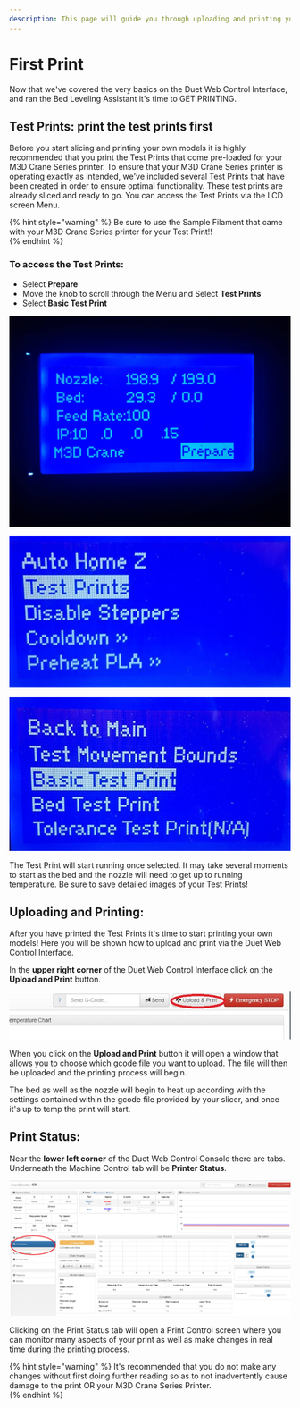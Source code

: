 ```yaml
---
description: This page will guide you through uploading and printing your first print.
---
```


# First Print

Now that we've covered the very basics on the Duet Web Control Interface, and ran the Bed Leveling Assistant it's time to GET PRINTING. 

## Test Prints: print the test prints first

Before you start slicing and printing your own models it is highly recommended that you print the Test Prints that come pre-loaded for your M3D Crane Series printer. To ensure that your M3D Crane Series printer is operating exactly as intended, we've included several Test Prints that have been created in order to ensure optimal functionality. These test prints are already sliced and ready to go. You can access the Test Prints via the LCD screen Menu.  

{% hint style="warning" %}
Be sure to use the Sample Filament that came with your M3D Crane Series printer for your Test Print!!  
{% endhint %}

### To access the Test Prints:

* Select **Prepare**
* Move the knob to scroll through the Menu and Select **Test Prints**
* Select **Basic Test Print**

![Select Prepare](../.gitbook/assets/menu2.jpg)

![Test Print](../.gitbook/assets/newtestprint2.jpg)

![Basic Test Print ](../.gitbook/assets/newtestprint.jpg)

The Test Print will start running once selected. It may take several moments to start as the bed and the nozzle will need to get up to running temperature. Be sure to save detailed images of your Test Prints! 

## Uploading and Printing:

After you have printed the Test Prints it's time to start printing your own models! Here you will be shown how to upload and print via the Duet Web Control Interface. 

In the **upper right corner** of the Duet Web Control Interface click on the **Upload and Print** button. 

![Upload and Print](../.gitbook/assets/duet2.jpg)

When you click on the **Upload and Print** button it will open a window that allows you to choose which gcode file you want to upload. The file will then be uploaded and the printing process will begin. 

The bed as well as the nozzle will begin to heat up according with the settings contained within the gcode file provided by your slicer, and once it's up to temp the print will start.  

## Print Status:

Near the **lower left corner** of the Duet Web Control Console there are tabs. Underneath the Machine Control tab will be **Printer Status**. 

![Duet Web Control Interface Print Status](../.gitbook/assets/duet3.png)

Clicking on the Print Status tab will open a Print Control screen where you can monitor many aspects of your print as well as make changes in real time during the printing process. 

{% hint style="warning" %}
It's recommended that you do not make any changes without first doing further reading so as to not inadvertently cause damage to the print OR your M3D Crane Series Printer.   
{% endhint %}

 

